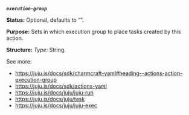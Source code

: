 ***`execution-group`***

**Status:** Optional, defaults to “”.

**Purpose:** Sets in which execution group to place tasks created by this action.

**Structure:** *Type:* String.

See more:
- https://juju.is/docs/sdk/charmcraft-yaml#heading--actions-action-execution-group
- https://juju.is/docs/sdk/actions-yaml
- https://juju.is/docs/juju/juju-run
- https://juju.is/docs/juju/task
- https://juju.is/docs/juju/juju-exec
